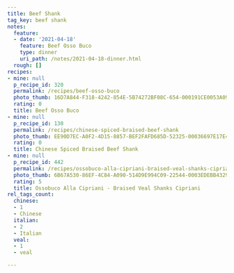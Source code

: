 ```yaml
---
title: Beef Shank
tag_key: beef shank
notes:
  feature:
  - date: '2021-04-18'
    feature: Beef Osso Buco
    type: dinner
    uri_path: /notes/2021-04-18-dinner.html
  rough: []
recipes:
- mine: null
  p_recipe_id: 320
  permalink: /recipes/beef-osso-buco
  photo_thumb: 16D7A844-F318-4242-854E-5B74272BF08C-654-000191CE0053A096.jpg
  rating: 0
  title: Beef Osso Buco
- mine: null
  p_recipe_id: 130
  permalink: /recipes/chinese-spiced-braised-beef-shank
  photo_thumb: EE90D7EC-A0F2-4D15-8857-BEF2FAFD685D-52325-00036697E17E4311.jpg
  rating: 0
  title: Chinese Spiced Braised Beef Shank
- mine: null
  p_recipe_id: 442
  permalink: /recipes/ossobuco-alla-cipriani-braised-veal-shanks-cipriani
  photo_thumb: 6B67A530-86EF-4C84-A090-514D9E994C09-22544-0003EDEBB4329E41.jpg
  rating: 5
  title: Ossobuco Alla Cipriani - Braised Veal Shanks Cipriani
rel_tags_count:
  chinese:
  - 1
  - Chinese
  italian:
  - 2
  - Italian
  veal:
  - 1
  - veal

---
```

